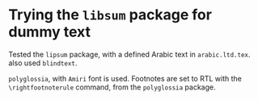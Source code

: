 # Trying the `libsum` package for dummy text

Tested the `lipsum` package, with a defined Arabic text in
`arabic.ltd.tex`. also used `blindtext`.

`polyglossia`, with `Amiri` font is used. Footnotes are set to RTL with
the `\rightfootnoterule` command, from the `polyglossia` package.

